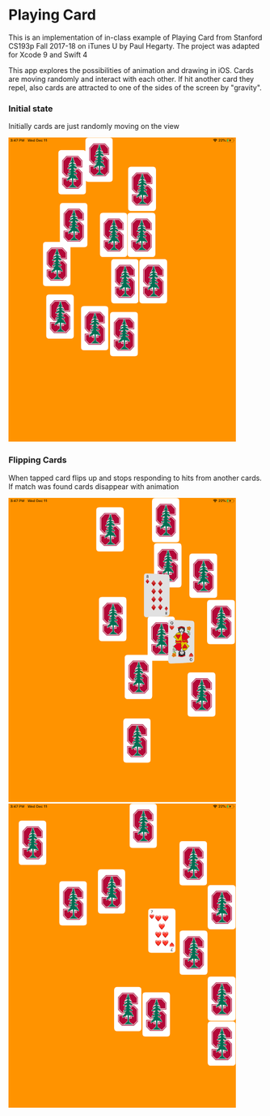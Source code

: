 # Playing Card

This is an implementation of in-class example of Playing Card from Stanford CS193p Fall 2017-18 on iTunes U by Paul Hegarty. The project was adapted for Xcode 9 and Swift 4

This app explores the possibilities of animation and drawing in iOS. Cards are moving randomly and interact with each other. If hit another card they repel, also cards are attracted to one of the sides of the screen by "gravity".

### Initial state

Initially cards are just randomly moving on the view

<img src="/PlayingCard/images/0.png" width="450" height="600">

### Flipping Cards

When tapped card flips up and stops responding to hits from another cards. If match was found cards disappear with animation

<img src="/PlayingCard/images/1.png" width="450" height="600">
<img src="/PlayingCard/images/2.png" width="450" height="600">
